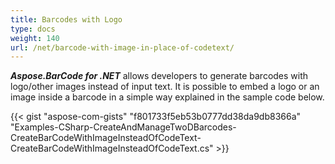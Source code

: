 ```yaml
---
title: Barcodes with Logo
type: docs
weight: 140
url: /net/barcode-with-image-in-place-of-codetext/
---
```


***Aspose.BarCode for .NET*** allows developers to generate barcodes with logo/other images instead of input text. It is possible to embed a logo or an image inside a barcode in a simple way explained in the sample code below.

{{< gist "aspose-com-gists" "f801733f5eb53b0777dd38da9db8366a" "Examples-CSharp-CreateAndManageTwoDBarcodes-CreateBarCodeWithImageInsteadOfCodeText-CreateBarCodeWithImageInsteadOfCodeText.cs" >}}
